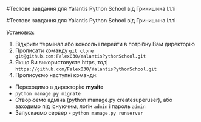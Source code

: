 #Тестове завдання для Yalantis Python School від Гринишина Іллі

#Тестове завдання для Yalantis Python School від Гринишина Іллі

Установка:

1. Відкрити термінал або консоль і перейти в потрібну Вам директорію
2. Прописати команду `git clone git@github.com:Falex030/YalantisPythonSchool.git`
3. Якщо Ви використовуєте https, тоді `https://github.com/Falex030/YalantisPythonSchool.git`
4. Прописуємо наступні команди:
- Переходимо в директорію **mysite**
- `python manage.py migrate`
- Створюємо адміна (python manage.py createsuperuser), або заходимо під існуючим, логін `admin` і пароль `admin` 
- Запускаємо сервер - `python manage.py runserver`
